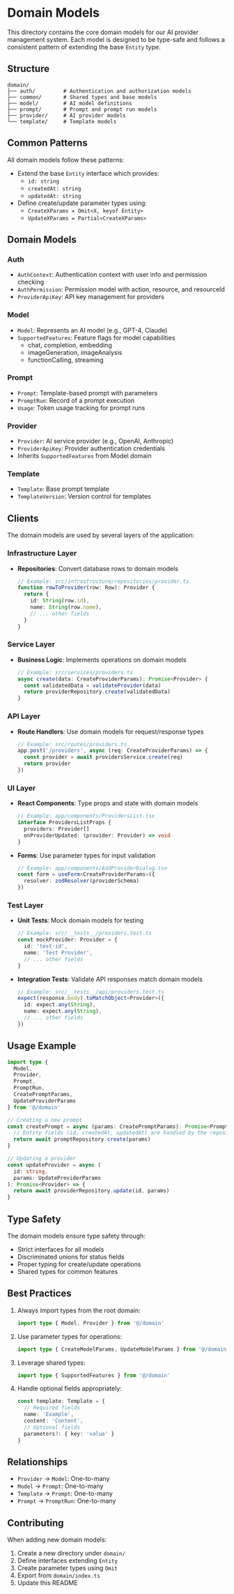 # Domain Models

This directory contains the core domain models for our AI provider management system. Each model is designed to be type-safe and follows a consistent pattern of extending the base `Entity` type.

## Structure

```
domain/
├── auth/         # Authentication and authorization models
├── common/       # Shared types and base models
├── model/        # AI model definitions
├── prompt/       # Prompt and prompt run models
├── provider/     # AI provider models
└── template/     # Template models
```

## Common Patterns

All domain models follow these patterns:

- Extend the base `Entity` interface which provides:
  - `id: string`
  - `createdAt: string`
  - `updatedAt: string`
- Define create/update parameter types using:
  - `CreateXParams = Omit<X, keyof Entity>`
  - `UpdateXParams = Partial<CreateXParams>`

## Domain Models

### Auth

- `AuthContext`: Authentication context with user info and permission checking
- `AuthPermission`: Permission model with action, resource, and resourceId
- `ProviderApiKey`: API key management for providers

### Model

- `Model`: Represents an AI model (e.g., GPT-4, Claude)
- `SupportedFeatures`: Feature flags for model capabilities
  - chat, completion, embedding
  - imageGeneration, imageAnalysis
  - functionCalling, streaming

### Prompt

- `Prompt`: Template-based prompt with parameters
- `PromptRun`: Record of a prompt execution
- `Usage`: Token usage tracking for prompt runs

### Provider

- `Provider`: AI service provider (e.g., OpenAI, Anthropic)
- `ProviderApiKey`: Provider authentication credentials
- Inherits `SupportedFeatures` from Model domain

### Template

- `Template`: Base prompt template
- `TemplateVersion`: Version control for templates

## Clients

The domain models are used by several layers of the application:

### Infrastructure Layer
- **Repositories**: Convert database rows to domain models
  ```typescript
  // Example: src/infrastructure/repositories/provider.ts
  function rowToProvider(row: Row): Provider {
    return {
      id: String(row.id),
      name: String(row.name),
      // ... other fields
    }
  }
  ```

### Service Layer
- **Business Logic**: Implements operations on domain models
  ```typescript
  // Example: src/services/providers.ts
  async create(data: CreateProviderParams): Promise<Provider> {
    const validatedData = validateProvider(data)
    return providerRepository.create(validatedData)
  }
  ```

### API Layer
- **Route Handlers**: Use domain models for request/response types
  ```typescript
  // Example: src/routes/providers.ts
  app.post('/providers', async (req: CreateProviderParams) => {
    const provider = await providersService.create(req)
    return provider
  })
  ```

### UI Layer
- **React Components**: Type props and state with domain models
  ```typescript
  // Example: app/components/ProvidersList.tsx
  interface ProvidersListProps {
    providers: Provider[]
    onProviderUpdated: (provider: Provider) => void
  }
  ```
- **Forms**: Use parameter types for input validation
  ```typescript
  // Example: app/components/AddProviderDialog.tsx
  const form = useForm<CreateProviderParams>({
    resolver: zodResolver(providerSchema)
  })
  ```

### Test Layer
- **Unit Tests**: Mock domain models for testing
  ```typescript
  // Example: src/__tests__/providers.test.ts
  const mockProvider: Provider = {
    id: 'test-id',
    name: 'Test Provider',
    // ... other fields
  }
  ```
- **Integration Tests**: Validate API responses match domain models
  ```typescript
  // Example: src/__tests__/api/providers.test.ts
  expect(response.body).toMatchObject<Provider>({
    id: expect.any(String),
    name: expect.any(String),
    // ... other fields
  })
  ```

## Usage Example

```typescript
import type { 
  Model,
  Provider,
  Prompt,
  PromptRun,
  CreatePromptParams,
  UpdateProviderParams 
} from '@/domain'

// Creating a new prompt
const createPrompt = async (params: CreatePromptParams): Promise<Prompt> => {
  // Entity fields (id, createdAt, updatedAt) are handled by the repository
  return await promptRepository.create(params)
}

// Updating a provider
const updateProvider = async (
  id: string, 
  params: UpdateProviderParams
): Promise<Provider> => {
  return await providerRepository.update(id, params)
}
```

## Type Safety

The domain models ensure type safety through:
- Strict interfaces for all models
- Discriminated unions for status fields
- Proper typing for create/update operations
- Shared types for common features

## Best Practices

1. Always import types from the root domain:
   ```typescript
   import type { Model, Provider } from '@/domain'
   ```

2. Use parameter types for operations:
   ```typescript
   import type { CreateModelParams, UpdateModelParams } from '@/domain'
   ```

3. Leverage shared types:
   ```typescript
   import type { SupportedFeatures } from '@/domain'
   ```

4. Handle optional fields appropriately:
   ```typescript
   const template: Template = {
     // Required fields
     name: 'Example',
     content: 'Content',
     // Optional fields
     parameters?: { key: 'value' }
   }
   ```

## Relationships

- `Provider` -> `Model`: One-to-many
- `Model` -> `Prompt`: One-to-many
- `Template` -> `Prompt`: One-to-many
- `Prompt` -> `PromptRun`: One-to-many

## Contributing

When adding new domain models:
1. Create a new directory under `domain/`
2. Define interfaces extending `Entity`
3. Create parameter types using `Omit`
4. Export from `domain/index.ts`
5. Update this README 